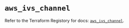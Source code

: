 # `aws_ivs_channel`

Refer to the Terraform Registory for docs: [`aws_ivs_channel`](https://registry.terraform.io/providers/hashicorp/aws/4.64.0/docs/resources/ivs_channel).
